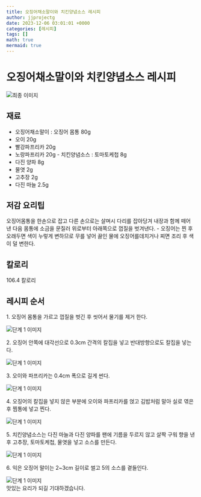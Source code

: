 ```yaml
---
title: 오징어채소말이와 치킨양념소스 레시피
author: jjprojectg
date: 2023-12-06 03:01:01 +0000
categories: [레시피]
tags: []
math: true
mermaid: true
---
```

<meta name="og:type" content="website"/>
<meta charset="UTF-8"/>
<div class="header">
  <h1>오징어채소말이와 치킨양념소스 레시피</h1>
</div>

<div class="container my-4">
  <div class="row">
    <div class="col-12 col-md-6">
      <div class="recipe-image">
        <img src="http://www.foodsafetykorea.go.kr/uploadimg/20141118/20141118102125_1416273685292.jpg" class="step-image" alt="최종 이미지"/>
      </div>
    </div>
    <div class="col-12 col-md-6">
      <div class="ingredients">
        <h2>재료</h2>
        <ul class="card">
          <li> 오징어채소말이 : 오징어 몸통 80g </li>
          <li>  오이 20g </li>
          <li>  빨강파프리카 20g </li>
          <li>  노랑파프리카 20g - 치킨양념소스 : 토마토케첩 8g </li>
          <li>  다진 양파 8g </li>
          <li>  물엿 2g </li>
          <li>  고추장 2g </li>
          <li>  다진 마늘 2.5g </li>
</ul>
      </div>
    </div>
    <div class="col-12 col-md-6">
      <div class="ingredients">
        <h2>저감 요리팁</h2>
        <div class="card"> 
          <p>
            오징어몸통을 한손으로 잡고 다른 손으로는 살며시 다리를 잡아당겨 내장과 함께 떼어 낸 다음 몸통에 소금을 문질러 위로부터 아래쪽으로 껍질을 벗겨낸다. - 오징어는 찐 후 오래두면 색이 누렇게 변하므로 무를 넣어 끓인 물에 오징어를데치거나 찌면 조리 후 색이 덜 변한다.
          </p>
        </div>
      </div>
      <div class="ingredients">
        <h2>칼로리</h2>
        <div class="card"> 
          <p>
            106.4 칼로리
          </p>
        </div>
      </div>
    </div>
  </div>

  <h2 class="my-4">레시피 순서</h2>
  <div class="card recipe-card">
    <div class="card-body recipe-step">
      <p class="card-text step-description">1. 오징어 몸통을 가르고 껍질을 벗긴 후 씻어서 물기를 제거 한다.</p>
      <img src="http://www.foodsafetykorea.go.kr/uploadimg/cook/732-1.jpg" alt="단계 1 이미지" class="step-image"/>
    </div>
  </div>
  <div class="card recipe-card">
    <div class="card-body recipe-step">
      <p class="card-text step-description">2. 오징어 안쪽에 대각선으로 0.3cm 간격의 칼집을 넣고 반대방향으로도 칼집을 넣는다.</p>
      <img src="http://www.foodsafetykorea.go.kr/uploadimg/cook/732-2.jpg" alt="단계 1 이미지" class="step-image"/>
    </div>
  </div>
  <div class="card recipe-card">
    <div class="card-body recipe-step">
      <p class="card-text step-description">3. 오이와 파프리카는 0.4cm 폭으로 길게 썬다.</p>
      <img src="http://www.foodsafetykorea.go.kr/uploadimg/cook/732-3.jpg" alt="단계 1 이미지" class="step-image"/>
    </div>
  </div>
  <div class="card recipe-card">
    <div class="card-body recipe-step">
      <p class="card-text step-description">4. 오징어의 칼집을 넣지 않은 부분에 오이와 파프리카를 얹고 김밥처럼 말아 실로 엮은 후 찜통에 넣고 찐다.</p>
      <img src="http://www.foodsafetykorea.go.kr/uploadimg/cook/732-4.jpg" alt="단계 1 이미지" class="step-image"/>
    </div>
  </div>
  <div class="card recipe-card">
    <div class="card-body recipe-step">
      <p class="card-text step-description">5. 치킨양념소스는 다진 마늘과 다진 양파를 팬에 기름을 두르지 않고 살짝 구워 향을 낸 후 고추장, 토마토케첩, 물엿을 넣고 소스를 만든다.</p>
      <img src="http://www.foodsafetykorea.go.kr/uploadimg/cook/732-5.jpg" alt="단계 1 이미지" class="step-image"/>
    </div>
  </div>
  <div class="card recipe-card">
    <div class="card-body recipe-step">
      <p class="card-text step-description">6. 익은 오징어 말이는 2~3cm 길이로 썰고 5의 소스를 곁들인다.</p>
      <img src="http://www.foodsafetykorea.go.kr/uploadimg/cook/732-6.jpg" alt="단계 1 이미지" class="step-image"/>
    </div>
  </div>

</div>
맛있는 요리가 되길 기대하겠습니다.
